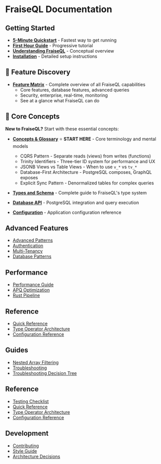 # FraiseQL Documentation

## Getting Started

- **[5-Minute Quickstart](getting-started/quickstart.md)** - Fastest way to get running
- **[First Hour Guide](getting-started/first-hour.md)** - Progressive tutorial
- **[Understanding FraiseQL](guides/understanding-fraiseql.md)** - Conceptual overview
- **[Installation](getting-started/installation.md)** - Detailed setup instructions

## 🎯 Feature Discovery

- **[Feature Matrix](features/index.md)** - Complete overview of all FraiseQL capabilities
  - Core features, database features, advanced queries
  - Security, enterprise, real-time, monitoring
  - See at a glance what FraiseQL can do

## 📖 Core Concepts

**New to FraiseQL?** Start with these essential concepts:

- **[Concepts & Glossary](core/concepts-glossary.md)** ⭐ **START HERE** - Core terminology and mental models
  - CQRS Pattern - Separate reads (views) from writes (functions)
  - Trinity Identifiers - Three-tier ID system for performance and UX
  - JSONB Views vs Table Views - When to use `v_*` vs `tv_*`
  - Database-First Architecture - PostgreSQL composes, GraphQL exposes
  - Explicit Sync Pattern - Denormalized tables for complex queries

- **[Types and Schema](core/types-and-schema.md)** - Complete guide to FraiseQL's type system
- **[Database API](core/database-api.md)** - PostgreSQL integration and query execution
- **[Configuration](core/configuration.md)** - Application configuration reference

## Advanced Features

- [Advanced Patterns](advanced/advanced-patterns.md)
- [Authentication](advanced/authentication.md)
- [Multi-Tenancy](advanced/multi-tenancy.md)
- [Database Patterns](advanced/database-patterns.md)

## Performance

- [Performance Guide](performance/index.md)
- [APQ Optimization](performance/apq-optimization-guide.md)
- [Rust Pipeline](performance/rust-pipeline-optimization.md)

## Reference

- [Quick Reference](reference/quick-reference.md)
- [Type Operator Architecture](architecture/type-operator-architecture.md)
- [Configuration Reference](reference/config.md)

## Guides

- [Nested Array Filtering](guides/nested-array-filtering.md)
- [Troubleshooting](guides/troubleshooting.md)
- [Troubleshooting Decision Tree](guides/troubleshooting-decision-tree.md)

## Reference

- [Testing Checklist](reference/testing-checklist.md)
- [Quick Reference](reference/quick-reference.md)
- [Type Operator Architecture](architecture/type-operator-architecture.md)
- [Configuration Reference](reference/config.md)

## Development

- [Contributing](../CONTRIBUTING.md)
- [Style Guide](development/style-guide.md)
- [Architecture Decisions](architecture/README.md)
